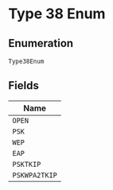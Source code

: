 
# Type 38 Enum

## Enumeration

`Type38Enum`

## Fields

| Name |
|  --- |
| `OPEN` |
| `PSK` |
| `WEP` |
| `EAP` |
| `PSKTKIP` |
| `PSKWPA2TKIP` |

